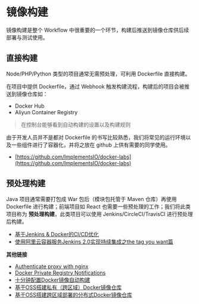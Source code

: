 # 镜像构建

镜像构建是整个 Workflow 中很重要的一个环节，构建后推送到镜像仓库供后续部署与测试使用。

## 直接构建

Node/PHP/Python 类型的项目通常无需预处理，可利用 Dockerfile 直接构建。

在项目中提供 Dockerfile，通过 Webhook 触发构建流程，构建后的项目会被推送到镜像仓库如：

* Docker Hub
* Aliyun Container Registry

> 在控制台能够看到自动构建的设置以及构建规则

由于开发人员并不是都对 Dockerfile 的书写比较熟悉，我们将常见的运行环境以及一些组件进行了容器化，并将之放在 github 上供有需要的同学使用。

* [https://github.com/ImplementsIO/docker-labs](https://github.com/ImplementsIO/docker-labs)

## 预处理构建

Java 项目通常需要打包成 War 包后（模块包托管于 Maven 仓库）再使用 Dockerfile 进行构建；前端项目如 React 也需要一些预处理的工作；我们将此类项目称为 **预处理构建**，此类项目可以使用 Jenkins/CircleCI/TravisCI 进行预处理后构建。

* [基于Jenkins & Docker的CI/CD优化](https://zhuanlan.zhihu.com/p/27147870)
* [使用阿里云容器服务Jenkins 2.0实现持续集成之the tag you want篇](https://yq.aliyun.com/articles/72703)

**其他链接**

* [Authenticate proxy with nginx](https://docs.docker.com/registry/recipes/nginx/#setting-things-up)
* [Docker Private Registry Notifications](https://zhuanlan.zhihu.com/p/30080610)
* [十分钟配置Docker镜像自动构建](https://zhuanlan.zhihu.com/p/24896056)
* [基于OSS搭建私有（跨区域）Docker镜像仓库](https://zhuanlan.zhihu.com/p/26953037)
* [基于OSS搭建跨区域部署的分布式Docker镜像仓库](https://yq.aliyun.com/articles/7585?spm=5176.100240.searchblog.29.KgPk6U)
